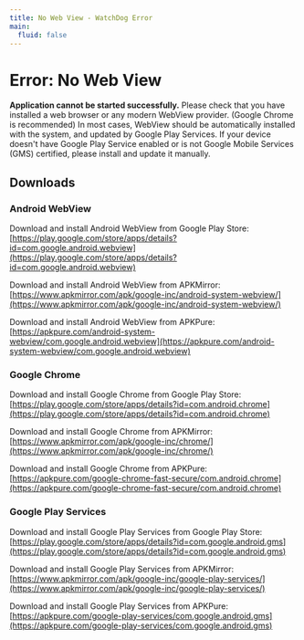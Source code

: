 ```yaml
---
title: No Web View - WatchDog Error
main:
  fluid: false
---
```


# Error: No Web View

**Application cannot be started successfully.** 
Please check that you have installed a web browser or any modern WebView provider.
(Google Chrome is recommended)
In most cases, WebView should be automatically installed with the system, and updated by Google Play Services.
If your device doesn't have Google Play Service enabled or is not Google Mobile Services (GMS) certified, please install and update it manually.

## Downloads 


### Android WebView

Download and install Android WebView from Google Play Store:
[https://play.google.com/store/apps/details?id=com.google.android.webview](https://play.google.com/store/apps/details?id=com.google.android.webview)

Download and install Android WebView from APKMirror:
[https://www.apkmirror.com/apk/google-inc/android-system-webview/](https://www.apkmirror.com/apk/google-inc/android-system-webview/)

Download and install Android WebView from APKPure:
[https://apkpure.com/android-system-webview/com.google.android.webview](https://apkpure.com/android-system-webview/com.google.android.webview)


### Google Chrome

Download and install Google Chrome from Google Play Store:
[https://play.google.com/store/apps/details?id=com.android.chrome](https://play.google.com/store/apps/details?id=com.android.chrome)

Download and install Google Chrome from APKMirror:
[https://www.apkmirror.com/apk/google-inc/chrome/](https://www.apkmirror.com/apk/google-inc/chrome/)

Download and install Google Chrome from APKPure:
[https://apkpure.com/google-chrome-fast-secure/com.android.chrome](https://apkpure.com/google-chrome-fast-secure/com.android.chrome)


### Google Play Services

Download and install Google Play Services from Google Play Store:
[https://play.google.com/store/apps/details?id=com.google.android.gms](https://play.google.com/store/apps/details?id=com.google.android.gms)

Download and install Google Play Services from APKMirror:
[https://www.apkmirror.com/apk/google-inc/google-play-services/](https://www.apkmirror.com/apk/google-inc/google-play-services/)

Download and install Google Play Services from APKPure:
[https://apkpure.com/google-play-services/com.google.android.gms](https://apkpure.com/google-play-services/com.google.android.gms)